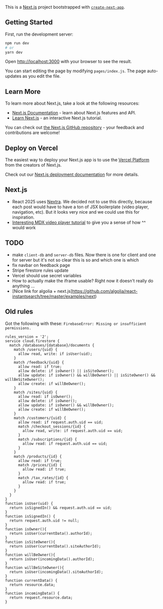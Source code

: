 This is a [Next.js](https://nextjs.org/) project bootstrapped with [`create-next-app`](https://github.com/vercel/next.js/tree/canary/packages/create-next-app).

## Getting Started

First, run the development server:

```bash
npm run dev
# or
yarn dev
```

Open [http://localhost:3000](http://localhost:3000) with your browser to see the result.

You can start editing the page by modifying `pages/index.js`. The page auto-updates as you edit the file.

## Learn More

To learn more about Next.js, take a look at the following resources:

- [Next.js Documentation](https://nextjs.org/docs) - learn about Next.js features and API.
- [Learn Next.js](https://nextjs.org/learn) - an interactive Next.js tutorial.

You can check out [the Next.js GitHub repository](https://github.com/vercel/next.js/) - your feedback and contributions are welcome!

## Deploy on Vercel

The easiest way to deploy your Next.js app is to use the [Vercel Platform](https://vercel.com/import?utm_medium=default-template&filter=next.js&utm_source=create-next-app&utm_campaign=create-next-app-readme) from the creators of Next.js.

Check out our [Next.js deployment documentation](https://nextjs.org/docs/deployment) for more details.

## Next.js

- React 2025 uses [Nextra](https://github.com/shuding/nextra). We decided not to use this directly, because each post would have to have a ton of JSX boilerplate (video player, navigation, etc). But it looks very nice and we could use this for inspiration.
- [Interesting MDX video player tutorial](https://scotch.io/tutorials/building-a-video-blog-with-gatsby-and-markdown-mdx#toc-summary1) to give you a sense of how ^^ would work

## TODO

- make `client-db` and `server-db` files. Now there is one for client and one for server but it's not so clear this is so and which one is which
- fix navbar on feedback page
- Stripe firestore rules update
- Vercel should use secret variables
- How to actually make the iframe usable? Right now it doesn't really do anything ...
- [Nice link for algolia + next.js]https://github.com/algolia/react-instantsearch/tree/master/examples/next)

## Old rules

Got the following with these: `FirebaseError: Missing or insufficient permissions.`

```
rules_version = '2';
service cloud.firestore {
  match /databases/{database}/documents {
    match /users/{uid} {
      allow read, write: if isUser(uid);
    }
    match /feedback/{uid} {
      allow read: if true;
      allow delete: if isOwner() || isSiteOwner();
      allow update: if isOwner() && willBeOwner() || isSiteOwner() && willBeSiteOwner();
      allow create: if willBeOwner();
    }
    match /sites/{uid} {
      allow read: if isOwner();
      allow delete: if isOwner();
      allow update: if isOwner() && willBeOwner();
      allow create: if willBeOwner();
    }
    match /customers/{uid} {
      allow read: if request.auth.uid == uid;
      match /checkout_sessions/{id} {
        allow read, write: if request.auth.uid == uid;
      }
      match /subscriptions/{id} {
        allow read: if request.auth.uid == uid;
      }
    }
    match /products/{id} {
      allow read: if true;
      match /prices/{id} {
        allow read: if true;
      }
      match /tax_rates/{id} {
        allow read: if true;
      }
    }
  }
}
function isUser(uid) {
  return isSignedIn() && request.auth.uid == uid;
}
function isSignedIn() {
  return request.auth.uid != null;
}
function isOwner(){
  return isUser(currentData().authorId);
}
function isSiteOwner(){
  return isUser(currentData().siteAuthorId);
}
function willBeOwner(){
  return isUser(incomingData().authorId);
}
function willBeSiteOwner(){
  return isUser(incomingData().siteAuthorId);
}
function currentData() {
  return resource.data;
}
function incomingData() {
  return request.resource.data;
}
```
